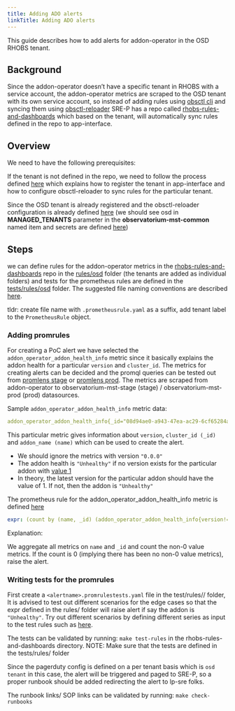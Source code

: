 ```yaml
---
title: Adding ADO alerts
linkTitle: Adding ADO alerts
---
```


This guide describes how to add alerts for addon-operator in the OSD RHOBS tenant.

## Background

Since the addon-operator doesn’t have a specific tenant in RHOBS with a service account,
the addon-operator metrics are scraped to the OSD tenant with its own service account,
so instead of adding rules using [obsctl cli](https://github.com/observatorium/obsctl) and
syncing them using [obsctl-reloader](https://github.com/rhobs/obsctl-reloader)
SRE-P has a repo called [rhobs-rules-and-dashboards](https://gitlab.cee.redhat.com/service/rhobs-rules-and-dashboards)
which based on the tenant, will automatically sync rules defined in the repo to app-interface.

## Overview

We need to have the following prerequisites:

If the tenant is not defined in the repo, we need to follow the process defined
[here](https://gitlab.cee.redhat.com/service/rhobs-rules-and-dashboards/-/tree/main/rules#registering-a-new-tenant)
which explains how to register the tenant in app-interface and how to configure obsctl-reloader
to sync rules for the particular tenant.

Since the OSD tenant is already registered and the obsctl-reloader configuration is already
defined [here](https://gitlab.cee.redhat.com/service/app-interface/-/blob/master/data/services/rhobs/observatorium-mst/cicd/saas.yaml#L127)
(we should see osd in **MANAGED_TENANTS** parameter in the **observatorium-mst-common** named
item and secrets are defined [here](https://gitlab.cee.redhat.com/service/app-interface/-/blob/master/data/services/rhobs/observatorium-mst/namespaces/app-sre-stage-01/observatorium-mst-stage.yml#L79))

## Steps

we can define rules for the addon-operator metrics in the [rhobs-rules-and-dashboards](https://gitlab.cee.redhat.com/service/rhobs-rules-and-dashboards)
repo in the [rules/osd](https://gitlab.cee.redhat.com/service/rhobs-rules-and-dashboards/-/tree/main/rules/osd)
folder (the tenants are added as individual folders) and tests for the prometheus rules are
defined in the [tests/rules/osd](https://gitlab.cee.redhat.com/service/rhobs-rules-and-dashboards/-/tree/main/test/rules/osd)
folder.
The suggested file naming conventions are described [here](https://gitlab.cee.redhat.com/service/rhobs-rules-and-dashboards/-/tree/main/rules#one-folder-per-targeted-rhobs-tenant).

tldr: create file name with `.prometheusrule.yaml` as a suffix,
add tenant label to the `PrometheusRule` object.

### Adding promrules

For creating a PoC alert we have selected the `addon_operator_addon_health_info` metric
since it basically explains the addon health for a particular `version` and `cluster_id`.
The metrics for creating alerts can be decided and the promql queries
can be tested out from [promlens stage](https://promlens.stage.devshift.net)
or [promlens prod](https://promlens.devshift.net).
The metrics are scraped from addon-operator to
observatorium-mst-stage (stage) / observatorium-mst-prod (prod) datasources.

Sample `addon_operator_addon_health_info` metric data:

```yaml
addon_operator_addon_health_info{_id="08d94ae0-a943-47ea-ac29-6cf65284aeba", container="metrics-relay-server", endpoint="https", instance="10.129.2.11:8443", job="addon-operator-metrics", name="managed-odh", namespace="openshift-addon-operator", pod="addon-operator-manager-7c9df45684-86mh4", prometheus="openshift-monitoring/k8s", receive="true", service="addon-operator-metrics", tenant_id="770c1124-6ae8-4324-a9d4-9ce08590094b", version="0.0.0"}
```

This particular metric gives information about
`version`, `cluster_id (_id)` and `addon_name (name)` which can be used to create the alert.

- We should ignore the metrics with version `"0.0.0"`
- The addon health is `"Unhealthy"` if no version exists for the particular
addon with [value 1](https://github.com/openshift/addon-operator#monitoring-and-metrics)
- In theory, the latest version for the particular addon
should have the value of 1. If not, then the addon is `"Unhealthy"`

The prometheus rule for the addon_operator_addon_health_info metric is defined [here](https://gitlab.cee.redhat.com/service/rhobs-rules-and-dashboards/-/blob/main/rules/osd/addon-operator-addon-health-info-rules.prometheusrule.yaml)

```yaml
expr: (count by (name, _id) (addon_operator_addon_health_info{version!="0.0.0"})) - (count by (name,_id) (addon_operator_addon_health_info{version!="0.0.0"} == 0)) == 0
```

Explanation:

We aggregate all metrics on `name` and `_id` and count the non-0 value metrics.
If the count is 0 (implying there has been no non-0 value metrics), raise the alert.

### Writing tests for the promrules

First create a `<alertname>.promrulestests.yaml` file in the test/rules/<tenant>/ folder,
It is advised to test out different scenarios for the edge cases so
that the expr defined in the rules/<tenant> folder will raise alert if say the addon is `"Unhealthy"`.
Try out different scenarios by defining different series as
input to the test rules such as [here](https://gitlab.cee.redhat.com/service/rhobs-rules-and-dashboards/-/blob/main/test/rules/osd/addon-operator-addon-health-info-rules.prometheusrulestests.yaml#L8).

The tests can be validated by running: `make test-rules`
in the rhobs-rules-and-dashboards directory.
NOTE: Make sure that the tests are defined in the tests/rules/<tenant> folder

Since the pagerduty config is defined on a per tenant basis which is `osd tenant` in this case,
the alert will be triggered and paged to SRE-P,
so a proper runbook should be added redirecting the alert to lp-sre folks.

The runbook links/ SOP links can be validated by running: `make check-runbooks`
